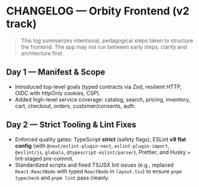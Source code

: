 # CHANGELOG — Orbity Frontend (v2 track)

> This log summarizes intentional, pedagogical steps taken to structure the frontend.
> The app may not run between early steps; clarity and architecture first.

## Day 1 — Manifest & Scope
- Introduced top-level goals (typed contracts via Zod, resilient HTTP, OIDC with httpOnly cookies, CSP).
- Added high-level service coverage: catalog, search, pricing, inventory, cart, checkout, orders, customer/consents, auth.

## Day 2 — Strict Tooling & Lint Fixes
- Enforced quality gates: TypeScript **strict** (safety flags), ESLint **v9 flat config** (with `@next/eslint-plugin-next`, `eslint-plugin-import`, `@eslint/js`, `globals`, `@typescript-eslint/parser`), Prettier, and Husky + lint-staged pre-commit.
- Standardized scripts and fixed TS/JSX lint issues (e.g., replaced `React.ReactNode` with typed `ReactNode` in `layout.tsx`) to ensure `pnpm typecheck` and `pnpm lint` pass cleanly.